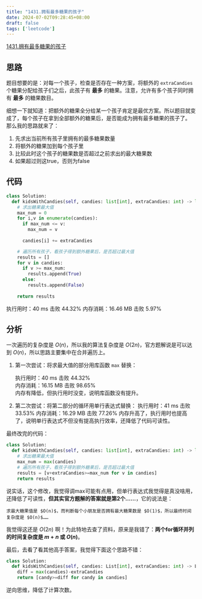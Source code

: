 ```yaml
---
title: "1431.拥有最多糖果的孩子"
date: 2024-07-02T09:28:45+08:00
draft: false
tags: ['leetcode']
---
```


[1431.拥有最多糖果的孩子](https://leetcode.cn/problems/kids-with-the-greatest-number-of-candies/description/?envType=study-plan-v2&envId=leetcode-75)

## 思路

题目想要的是：对每一个孩子，检查是否存在一种方案，将额外的 `extraCandies` 个糖果分配给孩子们之后，此孩子有 **最多** 的糖果。注意，允许有多个孩子同时拥有 **最多** 的糖果数目。

细想一下就知道：把额外的糖果全分给某一个孩子肯定是最优方案。所以题目就变成了，每个孩子在拿到全部额外的糖果后，是否能成为拥有最多糖果的孩子了。  
那么我的思路就来了：
1. 先求出当前所有孩子里拥有的最多糖果数量
2. 将额外的糖果加到每个孩子里
3. 比较此时这个孩子的糖果数是否超过之前求出的最大糖果数
4. 如果超过则这true，否则为false

## 代码
```python
class Solution:
  def kidsWithCandies(self, candies: list[int], extraCandies: int) -> list[bool]:
    # 求出糖果最大值
    max_num = 0
    for i,v in enumerate(candies):
      if max_num <= v:
        max_num = v
      
      candies[i] += extraCandies

    # 遍历所有孩子，看孩子得到额外糖果后，是否超过最大值
    results = []
    for v in candies:
      if v >= max_num:
        results.append(True)
      else:
        results.append(False)
    
    return results
```
执行用时：40 ms 击败 44.32%
内存消耗：16.46 MB 击败 5.97%

## 分析

一次遍历的复杂度是 $O(n)$，所以我的算法复杂度是 $O(2n)$，官方题解说是可以达到 $O(n)$，所以思路主要集中在合并遍历上。

1. 第一次尝试：将求最大值的部分用库函数 `max` 替换：

    执行用时：40 ms 击败 44.32%  
    内存消耗：16.15 MB 击败 98.65%  
    内存有降低，但执行用时没变，说明库函数没有提升。  

2. 第二次尝试：将第二部分的循环用单行表达式替换：
    执行用时：41 ms 击败 33.53%
    内存消耗：16.29 MB 击败 77.26%
    内存升高了，执行用时也提高了，说明单行表达式不但没有提高执行效率，还降低了代码可读性。  

最终改完的代码：
```python
class Solution:
  def kidsWithCandies(self, candies: list[int], extraCandies: int) -> list[bool]:
    # 求出糖果最大值
    max_num = max(candies)
    # 遍历所有孩子，看孩子得到额外糖果后，是否超过最大值
    results = [v+extraCandies>=max_num for v in candies]
    return results
```

说实话，这个修改，我觉得调max可能有点用，但单行表达式我觉得是真没啥用，还降低了可读性，**但其实官方题解的答案就是第2个……**，它的说法是：

    求最大糖果值是 $O(n)$，而判断每个小朋友是否拥有最大糖果数是 $O(1)$，所以最终时间复杂度是 $O(n)$……
    
我觉得这还是 $O(2n)$ 啊！为此特地去查了资料，原来是我错了：**两个for循环并列的时间复杂度是 $m+n$ 或 $O(n)$**。

最后，去看了看其他高手答案，我觉得下面这个思路不错：
```python
class Solution:
  def kidsWithCandies(self, candies: List[int], extraCandies: int) -> List[bool]:
    diff = max(candies)-extraCandies
    return [candy>=diff for candy in candies]
```

逆向思维，降低了计算次数。